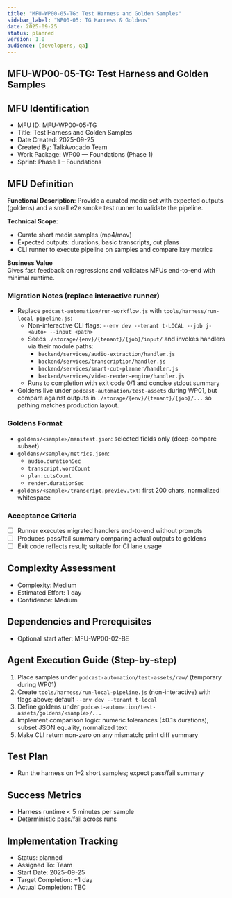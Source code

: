 ```yaml
---
title: "MFU-WP00-05-TG: Test Harness and Golden Samples"
sidebar_label: "WP00-05: TG Harness & Goldens"
date: 2025-09-25
status: planned
version: 1.0
audience: [developers, qa]
---
```


## MFU-WP00-05-TG: Test Harness and Golden Samples

## MFU Identification

- MFU ID: MFU-WP00-05-TG
- Title: Test Harness and Golden Samples
- Date Created: 2025-09-25
- Created By: TalkAvocado Team
- Work Package: WP00 — Foundations (Phase 1)
- Sprint: Phase 1 – Foundations

## MFU Definition

**Functional Description**:
Provide a curated media set with expected outputs (goldens) and a small e2e smoke test runner to validate the pipeline.

**Technical Scope**:

- Curate short media samples (mp4/mov)
- Expected outputs: durations, basic transcripts, cut plans
- CLI runner to execute pipeline on samples and compare key metrics

**Business Value**  
Gives fast feedback on regressions and validates MFUs end-to-end with minimal runtime.

### Migration Notes (replace interactive runner)

- Replace `podcast-automation/run-workflow.js` with `tools/harness/run-local-pipeline.js`:
  - Non-interactive CLI flags: `--env dev --tenant t-LOCAL --job j-<auto> --input <path>`
  - Seeds `./storage/{env}/{tenant}/{job}/input/` and invokes handlers via their module paths:
    - `backend/services/audio-extraction/handler.js`
    - `backend/services/transcription/handler.js`
    - `backend/services/smart-cut-planner/handler.js`
    - `backend/services/video-render-engine/handler.js`
  - Runs to completion with exit code 0/1 and concise stdout summary
- Goldens live under `podcast-automation/test-assets` during WP01, but compare against outputs in `./storage/{env}/{tenant}/{job}/...` so pathing matches production layout.

### Goldens Format

- `goldens/<sample>/manifest.json`: selected fields only (deep-compare subset)
- `goldens/<sample>/metrics.json`:
  - `audio.durationSec`
  - `transcript.wordCount`
  - `plan.cutsCount`
  - `render.durationSec`
- `goldens/<sample>/transcript.preview.txt`: first 200 chars, normalized whitespace

### Acceptance Criteria

- [ ] Runner executes migrated handlers end-to-end without prompts
- [ ] Produces pass/fail summary comparing actual outputs to goldens
- [ ] Exit code reflects result; suitable for CI lane usage

## Complexity Assessment

- Complexity: Medium
- Estimated Effort: 1 day
- Confidence: Medium

## Dependencies and Prerequisites

- Optional start after: MFU-WP00-02-BE

## Agent Execution Guide (Step-by-step)

1) Place samples under `podcast-automation/test-assets/raw/` (temporary during WP01)
2) Create `tools/harness/run-local-pipeline.js` (non-interactive) with flags above; default `--env dev --tenant t-local`
3) Define goldens under `podcast-automation/test-assets/goldens/<sample>/...`
4) Implement comparison logic: numeric tolerances (±0.1s durations), subset JSON equality, normalized text
5) Make CLI return non-zero on any mismatch; print diff summary

## Test Plan

- Run the harness on 1–2 short samples; expect pass/fail summary

## Success Metrics

- Harness runtime < 5 minutes per sample
- Deterministic pass/fail across runs

## Implementation Tracking

- Status: planned
- Assigned To: Team
- Start Date: 2025-09-25
- Target Completion: +1 day
- Actual Completion: TBC
